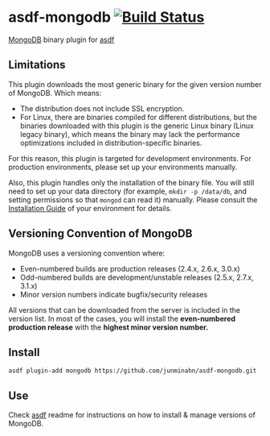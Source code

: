 # asdf-mongodb [![Build Status](https://travis-ci.org/sylph01/asdf-mongodb.svg?branch=master)](https://travis-ci.org/sylph01/asdf-mongodb)

[MongoDB](https://www.mongodb.org) binary plugin for [asdf](https://github.com/asdf-vm/asdf)

## Limitations

This plugin downloads the most generic binary for the given version number of MongoDB. Which means:

- The distribution does not include SSL encryption.
- For Linux, there are binaries compiled for different distributions, but the binaries downloaded with this plugin is the generic Linux binary (Linux legacy binary), which means the binary may lack the performance optimizations included in distribution-specific binaries.

For this reason, this plugin is targeted for development environments. For production environments, please set up your environments manually.

Also, this plugin handles only the installation of the binary file. You will still need to set up your data directory (for example, `mkdir -p /data/db`, and setting permissions so that `mongod` can read it) manually. Please consult the [Installation Guide](https://docs.mongodb.org/manual/installation/) of your environment for details.

## Versioning Convention of MongoDB

MongoDB uses a versioning convention where:

- Even-numbered builds are production releases (2.4.x, 2.6.x, 3.0.x)
- Odd-numbered builds are development/unstable releases (2.5.x, 2.7.x, 3.1.x)
- Minor version numbers indicate bugfix/security releases

All versions that can be downloaded from the server is included in the version list. In most of the cases, you will install the **even-numbered production release** with the **highest minor version number.**

## Install

```
asdf plugin-add mongodb https://github.com/junminahn/asdf-mongodb.git
```

## Use

Check [asdf](https://github.com/asdf-vm/asdf) readme for instructions on how to install & manage versions of MongoDB.

